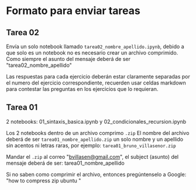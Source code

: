# Formato para enviar tareas

## Tarea 02

Envía un solo notebook llamado `tarea02_nombre_apellido.ipynb`, debido a que solo es un notebook no es necesario crear un archivo comprimido. Como siempre el asunto del mensaje deberá de ser "tarea02_nombre_apellido"

Las respuestas para cada ejercicio deberán estar claramente separadas por el numero del ejercicio correspondiente,  recuerden usar celdas markdown para contestar las preguntas en los ejercicios que lo requieran.

## Tarea 01

2 notebooks:  01_sintaxis_basica.ipynb   y   02_condicionales_recursion.ipynb

Los 2 notebooks dentro de un archivo comprimo `.zip` El nombre del archivo deberá de ser `tarea01_nombre_apellido.zip`
un solo nombre y un apellido sin acentos ni letras raras, por ejemplo: `tarea01_bruno_villasenor.zip`


Mandar el `.zip` al correo "bvillasen@gmail.com", el subject (asunto) del mensaje deberá de ser: tarea01_nombre_apellido

Si no saben como comprimir el archivo, entonces pregúntenselo a Google:
"how to compress zip ubuntu " 
